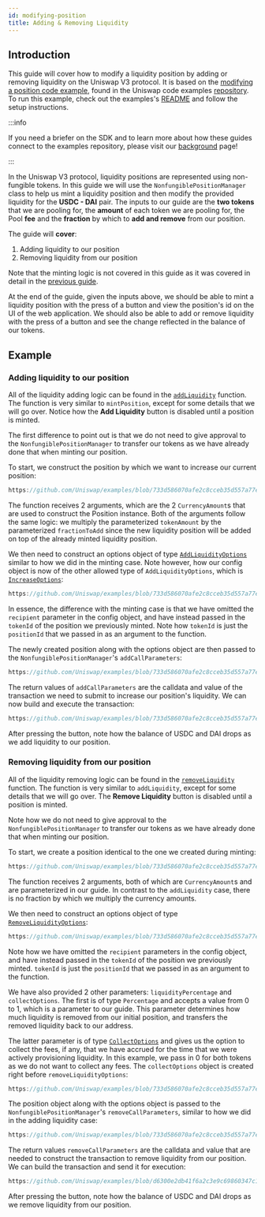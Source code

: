 ```yaml
---
id: modifying-position
title: Adding & Removing Liquidity
---
```


## Introduction

This guide will cover how to modify a liquidity position by adding or removing liquidity on the Uniswap V3 protocol.
It is based on the [modifying a position code example](https://github.com/Uniswap/examples/tree/main/v3-sdk/modifying-position), found in the Uniswap code examples [repository](https://github.com/Uniswap/examples).
To run this example, check out the examples's [README](https://github.com/Uniswap/examples/blob/main/v3-sdk/modifying-position/README.md) and follow the setup instructions.

:::info

If you need a briefer on the SDK and to learn more about how these guides connect to the examples repository, please visit our [background](./01-background.md) page!

:::

In the Uniswap V3 protocol, liquidity positions are represented using non-fungible tokens. In this guide we will use the `NonfungiblePositionManager` class to help us mint a liquidity position and then modify the provided liquidity for the  **USDC - DAI** pair. The inputs to our guide are the **two tokens** that we are pooling for, the **amount** of each token we are pooling for, the Pool **fee** and the **fraction** by which to **add and remove** from our position.

The guide will **cover**:
1. Adding liquidity to our position
2. Removing liquidity from our position

Note that the minting logic is not covered in this guide as it was covered in detail in the [previous guide](./01-minting-position.md).

At the end of the guide, given the inputs above, we should be able to mint a liquidity position with the press of a button and view the position's id on the UI of the web application. We should also be able to add or remove liquidity with the press of a button and see the change reflected in the balance of our tokens.

## Example
### Adding liquidity to our position

All of the liquidity adding logic can be found in the [`addLiquidity`](https://github.com/Uniswap/examples/blob/d34a53412dbf905802da2249391788a225719bb8/v3-sdk/modifying-position/src/example/Example.tsx#L33) function. The function is very similar to `mintPosition`, except for some details that we will go over. Notice how the **Add Liquidity** button is disabled until a position is minted.

The first difference to point out is that we do not need to give approval to the `NonfungiblePositionManager` to transfer our tokens as we have already done that when minting our position. 

To start, we construct the position by which we want to increase our current position:

```js reference title="Creating the Position" referenceLinkText="View on Github" customStyling
https://github.com/Uniswap/examples/blob/733d586070afe2c8cceb35d557a77eac7a19a656/v3-sdk/modifying-position/src/example/Example.tsx#L40-L55
```

The function receives 2 arguments, which are the 2 `CurrencyAmount`s that are used to construct the Position instance. Both of the arguments follow the same logic: we multiply the parameterized `tokenAmount` by the parameterized `fractionToAdd` since the new liquidity position will be added on top of the already minted liquidity position.

We then need to construct an options object of type [`AddLiquidityOptions`](https://github.com/Uniswap/v3-sdk/blob/08a7c050cba00377843497030f502c05982b1c43/src/nonfungiblePositionManager.ts#L77) similar to how we did in the minting case. Note however, how our config object is now of the other allowed type of `AddLiquidityOptions`, which is [`IncreaseOptions`](https://github.com/Uniswap/v3-sdk/blob/08a7c050cba00377843497030f502c05982b1c43/src/nonfungiblePositionManager.ts#L75):

```js reference title="Constructing the options object" referenceLinkText="View on Github" customStyling
https://github.com/Uniswap/examples/blob/733d586070afe2c8cceb35d557a77eac7a19a656/v3-sdk/modifying-position/src/example/Example.tsx#L57-L61
```

In essence, the difference with the minting case is that we have omitted the `recipient` parameter in the config object, and have instead passed in the `tokenId` of the position we previously minted. Note how `tokenId` is just the `positionId` that we passed in as an argument to the function. 

The newly created position along with the options object are then passed to the `NonfungiblePositionManager`'s `addCallParameters`:

```js reference title="Passing the position and options object to addCallParameters" referenceLinkText="View on Github" customStyling
https://github.com/Uniswap/examples/blob/733d586070afe2c8cceb35d557a77eac7a19a656/v3-sdk/modifying-position/src/example/Example.tsx#L64-L67
```

The return values of `addCallParameters` are the calldata and value of the transaction we need to submit to increase our position's liquidity. We can now build and execute the transaction:

```js reference title="Building and submitting the transaction" referenceLinkText="View on Github" customStyling
https://github.com/Uniswap/examples/blob/733d586070afe2c8cceb35d557a77eac7a19a656/v3-sdk/modifying-position/src/example/Example.tsx#L70-L79
```

After pressing the button, note how the balance of USDC and DAI drops as we add liquidity to our position.


### Removing liquidity from our position

All of the liquidity removing logic can be found in the [`removeLiquidity`](https://github.com/Uniswap/examples/blob/733d586070afe2c8cceb35d557a77eac7a19a656/v3-sdk/modifying-position/src/example/Example.tsx#L83) function. The function is very similar to `addLiquidity`, except for some details that we will go over. The **Remove Liquidity** button is disabled until a position is minted.

Note how we do not need to give approval to the `NonfungiblePositionManager` to transfer our tokens as we have already done that when minting our position. 

To start, we create a position identical to the one we created during minting:

```js reference title="Creating an identical position as minting" referenceLinkText="View on Github" customStyling
https://github.com/Uniswap/examples/blob/733d586070afe2c8cceb35d557a77eac7a19a656/v3-sdk/modifying-position/src/example/Example.tsx#L90-L105
```

The function receives 2 arguments, both of which are `CurrencyAmount`s and are parameterized in our guide. In contrast to the `addLiquidity` case, there is no fraction by which we multiply the currency amounts.

We then need to construct an options object of type [`RemoveLiquidityOptions`](https://github.com/Uniswap/v3-sdk/blob/08a7c050cba00377843497030f502c05982b1c43/src/nonfungiblePositionManager.ts#L138):

```js reference title="Constructing the options object" referenceLinkText="View on Github" customStyling
https://github.com/Uniswap/examples/blob/733d586070afe2c8cceb35d557a77eac7a19a656/v3-sdk/modifying-position/src/example/Example.tsx#L113-L120
```

Note how we have omitted the `recipient` parameters in the config object, and have instead passed in the `tokenId` of the position we previously minted. `tokenId` is just the `positionId` that we passed in as an argument to the function.

We have also provided 2 other parameters: `liquidityPercentage` and `collectOptions`. The first is of type `Percentage` and accepts a value from 0 to 1, which is a parameter to our guide. This parameter determines how much liquidity is removed from our initial position, and transfers the removed liquidity back to our address. 

The latter parameter is of type [`CollectOptions`](https://github.com/Uniswap/v3-sdk/blob/08a7c050cba00377843497030f502c05982b1c43/src/nonfungiblePositionManager.ts#L105) and gives us the option to collect the fees, if any, that we have accrued for the time that we were actively provisioning liquidity. In this example, we pass in 0 for both tokens as we do not want to collect any fees. The `collectOptions` object is created right before `removeLiquidityOptions`:

```js reference title="Constructing the collect options object" referenceLinkText="View on Github" customStyling
https://github.com/Uniswap/examples/blob/733d586070afe2c8cceb35d557a77eac7a19a656/v3-sdk/modifying-position/src/example/Example.tsx#L107-L111
```

The position object along with the options object is passed to the `NonfungiblePositionManager`'s `removeCallParameters`, similar to how we did in the adding liquidity case:

```js reference title="Getting the calldata and value for the transaction" referenceLinkText="View on Github" customStyling
https://github.com/Uniswap/examples/blob/733d586070afe2c8cceb35d557a77eac7a19a656/v3-sdk/modifying-position/src/example/Example.tsx#L122-L125
```

The return values `removeCallParameters` are the calldata and value that are needed to construct the transaction to remove liquidity from our position. We can build the transaction and send it for execution:

```js reference title="Building and submitting the transaction" referenceLinkText="View on Github" customStyling
https://github.com/Uniswap/examples/blob/d6300e2db41f6a2c3e9c69860347c17c484232ba/v3-sdk/modifying-position/src/example/Example.tsx#L241-L251
```

After pressing the button, note how the balance of USDC and DAI drops as we remove liquidity from our position.